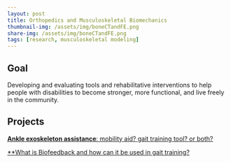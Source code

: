 ```yaml
---
layout: post
title: Orthopedics and Musculoskeletal Biomechanics
thumbnail-img: /assets/img/boneCTandFE.png
share-img: /assets/img/boneCTandFE.png
tags: [research, musculoskeletal modeling]
---
```


## Goal

Developing and evaluating tools and rehabilitative interventions to help people with disabilities to become stronger, more functional, and live freely in the community.


## Projects

[**Ankle exoskeleton assistance**: mobility aid? gait training tool? or both?]()

[**What is Biofeedback and how can it be used in gait training?]()



